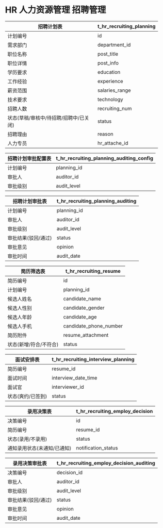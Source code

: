 # HR 人力资源管理 招聘管理

| 招聘计划表                             | t_hr_recruiting_planning |
| -------------------------------------- | ------------------------ |
| 计划编号                               | id                       |
| 需求部门                               | department_id            |
| 职位名称                               | post_title               |
| 职位详情                               | post_info                |
| 学历要求                               | education                |
| 工作经验                               | experience               |
| 薪资范围                               | salaries_range           |
| 技术要求                               | technology               |
| 招聘人数                               | recruiting_num           |
| 状态(草稿/审核中/待招聘/招聘中/已关闭) | status                   |
| 招聘理由                               | reason                   |
| 人力专员                               | hr_attache_id            |

| 招聘计划审批配置表 | t_hr_recruiting_planning_auditing_config |
| ------------------ | ---------------------------------------- |
| 计划编号           | planning_id                              |
| 审批人             | auditor_id                               |
| 审批级别           | audit_level                              |

| 招聘计划审批表      | t_hr_recruiting_planning_auditing |
| ------------------- | --------------------------------- |
| 计划编号            | planning_id                       |
| 审批人              | auditor_id                        |
| 审批级别            | audit_level                       |
| 审批结果(驳回/通过) | status                            |
| 审批意见            | opinion                           |
| 审批时间            | audit_date                        |

| 简历筛选表             | t_hr_recruiting_resume |
| ---------------------- | ---------------------- |
| 简历编号               | id                     |
| 计划编号               | planning_id            |
| 候选人姓名             | candidate_name         |
| 候选人性别             | candidate_gender       |
| 候选人年龄             | candidate_age          |
| 候选人手机             | candidate_phone_number |
| 简历附件               | resume_attachment      |
| 状态(新增/符合/不符合) | status                 |

| 面试安排表        | t_hr_recruiting_interview_planning |
| ----------------- | ---------------------------------- |
| 简历编号          | resume_id                          |
| 面试时间          | interview_date_time                |
| 面试官            | interviewer_id                     |
| 状态(爽约/已签到) | status                             |

| 录用决策表                  | t_hr_recruiting_employ_decision |
| --------------------------- | ------------------------------- |
| 决策编号                    | id                              |
| 简历编号                    | resume_id                       |
| 状态(录用/不录用)           | status                          |
| 通知录用状态(未通知/已通知) | notification_status             |

| 录用决策审批表      | t_hr_recruiting_employ_decision_auditing |
| ------------------- | ---------------------------------------- |
| 决策编号            | decision_id                              |
| 审批人              | auditor_id                               |
| 审批级别            | audit_level                              |
| 审批结果(驳回/通过) | status                                   |
| 审批意见            | opinion                                  |
| 审批时间            | audit_date                               |
